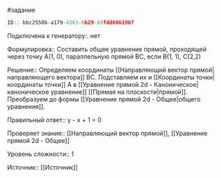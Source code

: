 #задание

```javascript
ID:: bbc2550b-a179-4363-6b29-60fdd6861967
```

Подключена к генератору:: нет

Формулировка:: Составить общее уравнение прямой, проходящей через точку А(1, 0), параллельную прямой BC, если B(1, 1), C(2,2)

Решение:: Определяем координаты [[Направляющий вектор прямой|направляющего вектора]] BС. Подставляем их и [[Координаты точки|координаты точки]] А в [[Уравнение прямой 2d - Каноническое|каноническое уравнение]] [[Прямая на плоскости|прямой]]. Преобразуем до формы [[Уравнение прямой 2d - Общее|общего уравнения]].

Правильный ответ:: y - x + 1 = 0 

Проверяет знания:: [[Направляющий вектор прямой]], [[Уравнение прямой 2d - Общее]]

Уровень сложности:: 1

Источник:: [[Источник]]